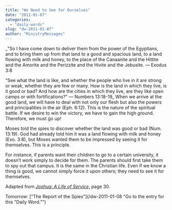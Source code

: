 ```yaml
---
title: "We Need to See for Ourselves"
date: "2011-01-07"
categories: 
  - "daily-words"
slug: "dw-2011-01-07"
author: "MinistryMessages"
---
```


_"So I have come down to deliver them from the power of the Egyptians, and to bring them up from that land to a good and spacious land, to a land flowing with milk and honey, to the place of the Canaanite and the Hittite and the Amorite and the Perizzite and the Hivite and the Jebusite. — Exodus 3:8

"See what the land is like, and whether the people who live in it are strong or weak, whether they are few or many. How is the land in which they live, is it good or bad? And how are the cities in which they live, are they like open camps or with fortifications?" — Numbers 13:18-19_ When we arrive at the good land, we will have to deal with not only our flesh but also the powers and principalities in the air (Eph. 6:12). This is the nature of the spiritual battle. If we desire to win the victory, we have to gain the high ground. Therefore, we must go up!

Moses told the spies to discover whether the land was good or bad (Num. 13:19). God had already told him it was a land flowing with milk and honey (Exo. 3:8), but Moses wanted them to be impressed by seeing it for themselves. This is a principle.

For instance, if parents want their children to go to a certain university, it doesn’t work simply to decide for them. The parents should first take them to spy out that campus. It is the same in the Christian life. Even if we know a thing is good, we cannot simply force it upon others; they need to see it for themselves.

Adapted from _[Joshua: A Life of Service,](/book-joshua/ "Go to the listing for this book.")_ page 30.

Tomorrow: ["The Report of the Spies"](/dw-2011-01-08 "Go to the entry for this "Daily Word."")
